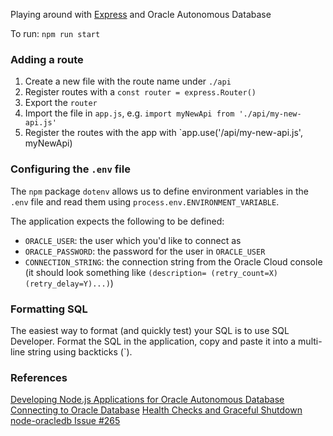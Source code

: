Playing around with [Express](https://expressjs.com/) and Oracle Autonomous Database

To run: `npm run start`

### Adding a route
1. Create a new file with the route name under `./api`
2. Register routes with a `const router = express.Router()`
3. Export the `router`
4. Import the file in `app.js`, e.g. `import myNewApi from './api/my-new-api.js'`
5. Register the routes with the app with `app.use('/api/my-new-api.js', myNewApi)

### Configuring the `.env` file
The `npm` package `dotenv` allows us to define environment variables in the `.env` file and read them using `process.env.ENVIRONMENT_VARIABLE`.

The application expects the following to be defined:
- `ORACLE_USER`: the user which you'd like to connect as
- `ORACLE_PASSWORD`: the password for the user in `ORACLE_USER`
- `CONNECTION_STRING`: the connection string from the Oracle Cloud console (it should look something like `(description= (retry_count=X)(retry_delay=Y)...)`)

### Formatting SQL 

The easiest way to format (and quickly test) your SQL is to use SQL Developer. Format the SQL in the application, copy and paste it into a multi-line string using backticks (`).

### References

[Developing Node.js Applications for Oracle Autonomous Database](https://www.oracle.com/database/technologies/appdev/quickstartnodejs.html#windows-tab)
[Connecting to Oracle Database](https://node-oracledb.readthedocs.io/en/latest/user_guide/connection_handling.html)
[Health Checks and Graceful Shutdown](https://expressjs.com/en/advanced/healthcheck-graceful-shutdown.html)
[node-oracledb Issue #265](https://github.com/oracle/node-oracledb/issues/265)